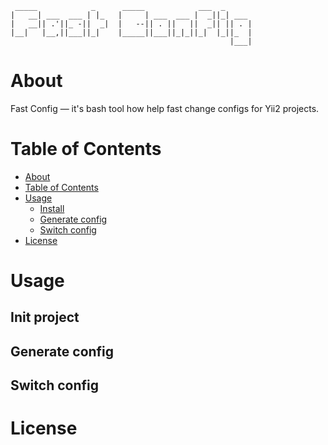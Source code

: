 ```
 _____            _      _____            ___  _      
|   __| ___  ___ | |_   |     | ___  ___ |  _||_| ___ 
|   __|| .'||_ -||  _|  |   --|| . ||   ||  _|| || . |
|__|   |__,||___||_|    |_____||___||_|_||_|  |_||_  |
                                                 |___|
```

About
=====

Fast Config — it's bash tool how help fast change configs for Yii2 projects.

Table of Contents
=================

<!--ts-->
* [About](#about)
* [Table of Contents](#table-of-contents)
* [Usage](#usage)
  * [Install](#install)
  * [Generate config](#generate-config)
  * [Switch config](#switch-config)
* [License](#license)
<!--te-->

Usage
=====

Init project
------------


Generate config
---------------


Switch config
-------------


License
=======